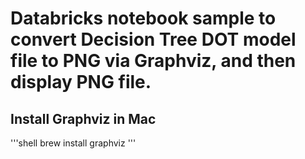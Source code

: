 # Databricks notebook sample to convert Decision Tree DOT model file to PNG via Graphviz, and then display PNG file.

## Install Graphviz in Mac
'''shell
brew install graphviz
'''


